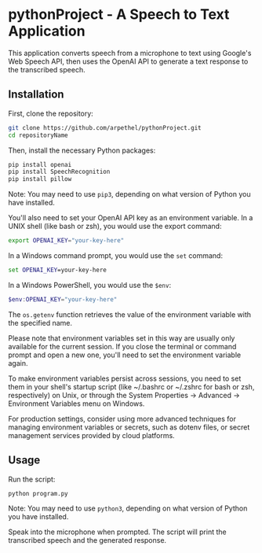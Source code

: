 # pythonProject - A Speech to Text Application
This application converts speech from a microphone to text using Google's Web Speech API, then uses the OpenAI API to generate a text response to the transcribed speech.

## Installation

First, clone the repository:
```bash
git clone https://github.com/arpethel/pythonProject.git
cd repositoryName
```

Then, install the necessary Python packages:
```bash
pip install openai
pip install SpeechRecognition
pip install pillow
```
Note: You may need to use `pip3`, depending on what version of Python you have installed.

You'll also need to set your OpenAI API key as an environment variable. In a UNIX shell (like bash or zsh), you would use the export command:
```bash
export OPENAI_KEY="your-key-here"
```

In a Windows command prompt, you would use the `set` command:
```cmd
set OPENAI_KEY=your-key-here
```

In a Windows PowerShell, you would use the `$env`:
```powershell
$env:OPENAI_KEY="your-key-here"
```

The `os.getenv` function retrieves the value of the environment variable with the specified name.

Please note that environment variables set in this way are usually only available for the current session. If you close the terminal or command prompt and open a new one, you'll need to set the environment variable again.

To make environment variables persist across sessions, you need to set them in your shell's startup script (like ~/.bashrc or ~/.zshrc for bash or zsh, respectively) on Unix, or through the System Properties → Advanced → Environment Variables menu on Windows.

For production settings, consider using more advanced techniques for managing environment variables or secrets, such as dotenv files, or secret management services provided by cloud platforms.

## Usage
Run the script:
```bash
python program.py
```
Note: You may need to use `python3`, depending on what version of Python you have installed.

Speak into the microphone when prompted. The script will print the transcribed speech and the generated response.